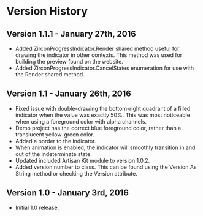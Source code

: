 # Version History

## Version 1.1.1 - January 27th, 2016

- Added ZirconProgressIndicator.Render shared method useful for drawing the indicator in other contexts. This method was used for building the preview found on the website.
- Added ZirconProgressIndicator.CancelStates enumeration for use with the Render shared method.

## Version 1.1 - January 26th, 2016

- Fixed issue with double-drawing the bottom-right quadrant of a filled indicator when the value was exactly 50%. This was most noticeable when using a foreground color with alpha channels.
- Demo project has the correct blue foreground color, rather than a translucent yellow-green color.
- Added a border to the indicator.
- When animation is enabled, the indicator will smoothly transition in and out of the indeterminate state.
- Updated included Artisan Kit module to version 1.0.2.
- Added version number to class. This can be found using the Version As String method or checking the Version attribute.

## Version 1.0 - January 3rd, 2016

- Initial 1.0 release.